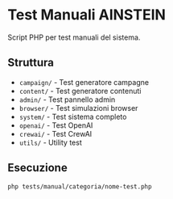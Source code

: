 # Test Manuali AINSTEIN

Script PHP per test manuali del sistema.

## Struttura

- `campaign/` - Test generatore campagne
- `content/` - Test generatore contenuti
- `admin/` - Test pannello admin
- `browser/` - Test simulazioni browser
- `system/` - Test sistema completo
- `openai/` - Test OpenAI
- `crewai/` - Test CrewAI
- `utils/` - Utility test

## Esecuzione

```bash
php tests/manual/categoria/nome-test.php
```
